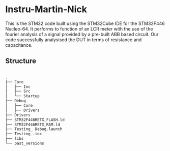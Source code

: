 # Instru-Martin-Nick

This is the STM32 code built using the STM32Cube IDE for the STM32F446 Nucleo-64. It performs to function of an LCR meter with the use of the fourier analysis of a signal provided by a pre-built ABB based circuit. Our code successfully analysised the DUT in terms of resistance and capacitance.

## Structure

```bash

.
├── Core
│   ├── Inc
│   ├── Src
│   └── Startup
├── Debug
│   ├── Core
│   ├── Drivers
├── Drivers
├── STM32F446RETX_FLASH.ld
├── STM32F446RETX_RAM.ld
├── Testing_ Debug.launch
├── Testing_.ioc
├── libs
└── past_versions  
```
